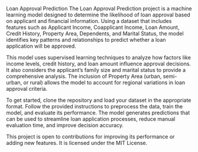 Loan Approval Prediction The Loan Approval Prediction project is a machine learning model designed to determine the likelihood of loan approval based on applicant and financial information.
Using a dataset that includes features such as Applicant Income, Coapplicant Income, Loan Amount, Credit History, Property Area, Dependents, and Marital Status, the model identifies key patterns and relationships to predict whether a loan application will be approved.

This model uses supervised learning techniques to analyze how factors like income levels, credit history, and loan amount influence approval decisions. 
It also considers the applicant’s family size and marital status to provide a comprehensive analysis. The inclusion of Property Area (urban, semi-urban, or rural) allows the model to account for regional variations in loan approval criteria.

To get started, clone the repository and load your dataset in the appropriate format. Follow the provided instructions to preprocess the data, train the model, and evaluate its performance. 
The model generates predictions that can be used to streamline loan application processes, reduce manual evaluation time, and improve decision accuracy.

This project is open to contributions for improving its performance or adding new features. It is licensed under the MIT License.
